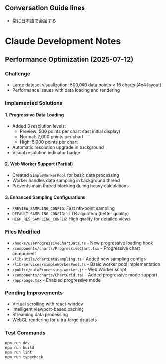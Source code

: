 ## Conversation Guide lines
- 常に日本語で会話する

# Claude Development Notes

## Performance Optimization (2025-07-12)

### Challenge
- Large dataset visualization: 500,000 data points × 16 charts (4x4 layout)
- Performance issues with data loading and rendering

### Implemented Solutions

#### 1. Progressive Data Loading
- Added 3 resolution levels:
  - Preview: 500 points per chart (fast initial display)
  - Normal: 2,000 points per chart
  - High: 5,000 points per chart
- Automatic resolution upgrade in background
- Visual resolution indicator badge

#### 2. Web Worker Support (Partial)
- Created `SimpleWorkerPool` for basic data processing
- Worker handles data sampling in background thread
- Prevents main thread blocking during heavy calculations

#### 3. Enhanced Sampling Configurations
- `PREVIEW_SAMPLING_CONFIG`: Fast nth-point sampling
- `DEFAULT_SAMPLING_CONFIG`: LTTB algorithm (better quality)
- `HIGH_RES_SAMPLING_CONFIG`: High quality for detailed views

### Files Modified
- `/hooks/useProgressiveChartData.ts` - New progressive loading hook
- `/components/charts/ProgressiveChart.tsx` - Progressive chart component
- `/lib/utils/chartDataSampling.ts` - Added new sampling configs
- `/lib/services/simpleWorkerPool.ts` - Basic worker pool implementation
- `/public/dataProcessing.worker.js` - Web Worker script
- `/components/charts/ChartGrid.tsx` - Added progressive mode support
- `/app/page.tsx` - Enabled progressive mode

### Pending Improvements
- Virtual scrolling with react-window
- Intelligent viewport-based caching
- Streaming data processing
- WebGL rendering for ultra-large datasets

### Test Commands
```bash
npm run dev
npm run build
npm run lint
npm run typecheck
```